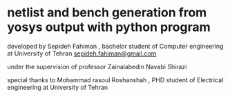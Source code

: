 # netlist and bench generation from yosys output with python program
 
developed by Sepideh Fahiman , bachelor student of Computer engineering at University of Tehran   <sepideh.fahiman@gmail.com>

under the supervision of professor Zainalabedin Navabi Shirazi                     
                                                                                                      
special thanks to Mohammad rasoul Roshanshah , PHD student of Electrical engineering at University of Tehran
